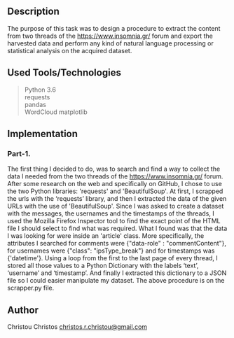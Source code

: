 ## Description

The purpose of this task was to design a procedure to extract the content from two threads of the https://www.insomnia.gr/ forum and export the harvested data and perform any kind of natural language processing or statistical analysis on the acquired dataset.

## Used Tools/Technologies

>Python 3.6  
>requests  
>pandas  
>WordCloud 
>matplotlib

## Implementation

### Part-1.

The first thing I decided to do, was to search and find a way to collect the data I needed from the two threads of the https://www.insomnia.gr/ forum. After some research on the web and specifically on GitHub, I chose to use the two Python libraries: 'requests' and 'BeautifulSoup'.
At first, I scrapped the urls with the ‘requests’ library, and then I extracted the data of the given URLs with the use of 'BeautifulSoup'.
Since I was asked to create a dataset with the messages, the usernames and the timestamps of the threads, I used the Mozilla Firefox Inspector tool to find the exact point of the HTML file I should select to find what was required. What I found was that the data I was looking for were inside an 'article' class. More specifically, the attributes I searched for comments were {"data-role" : "commentContent"}, for usernames were {"class": "ipsType_break"} and for timestamps was {'datetime'}.
Using a loop from the first to the last page of every thread, I stored all those values to a Python Dictionary with the labels ‘text’, ‘username’ and ‘timestamp’. And finally I extracted this dictionary to a JSON file so I could easier manipulate my dataset.
The above procedure is on the scrapper.py file.

## Author

Christou Christos christos.r.christou@gmail.com
